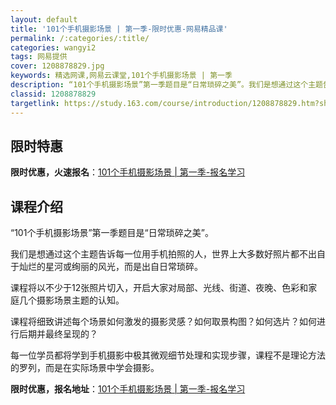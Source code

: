 ```yaml
---
layout: default
title: '101个手机摄影场景 | 第一季-限时优惠-网易精品课'
permalink: /:categories/:title/
categories: wangyi2
tags: 网易提供
cover: 1208878829.jpg
keywords: 精选网课,网易云课堂,101个手机摄影场景 | 第一季
description: “101个手机摄影场景”第一季题目是“日常琐碎之美”。我们是想通过这个主题告诉每一位用手机拍照的人，世界上大多数好照片都
classid: 1208878829
targetlink: https://study.163.com/course/introduction/1208878829.htm?share=1&shareId=1025206652&utm_campaign=share&utm_medium=iphoneShare&utm_source=&utm_u=1025206652
---
```


## 限时特惠

**限时优惠，火速报名**：[101个手机摄影场景 | 第一季-报名学习](https://study.163.com/course/introduction/1208878829.htm?share=1&shareId=1025206652&utm_campaign=share&utm_medium=iphoneShare&utm_source=&utm_u=1025206652)

## 课程介绍

“101个手机摄影场景”第一季题目是“日常琐碎之美”。



我们是想通过这个主题告诉每一位用手机拍照的人，世界上大多数好照片都不出自于灿烂的星河或绚丽的风光，而是出自日常琐碎。



课程将以不少于12张照片切入，开启大家对局部、光线、街道、夜晚、色彩和家庭几个摄影场景主题的认知。



课程将细致讲述每个场景如何激发的摄影灵感？如何取景构图？如何选片？如何进行后期并最终呈现的？



每一位学员都将学到手机摄影中极其微观细节处理和实现步骤，课程不是理论方法的罗列，而是在实际场景中学会摄影。

**限时优惠，报名地址**：[101个手机摄影场景 | 第一季-报名学习](https://study.163.com/course/introduction/1208878829.htm?share=1&shareId=1025206652&utm_campaign=share&utm_medium=iphoneShare&utm_source=&utm_u=1025206652)

